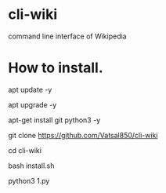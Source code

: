 # cli-wiki
command line interface of Wikipedia

# How to install.
apt update -y 

apt upgrade -y 

apt-get install git python3 -y 

git clone https://github.com/Vatsal850/cli-wiki 

cd cli-wiki 

bash install.sh 

python3 1.py




